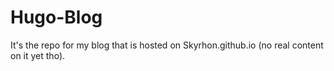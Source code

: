 # Hugo-Blog
It's the repo for my blog that is hosted on Skyrhon.github.io (no real content on it yet tho).
